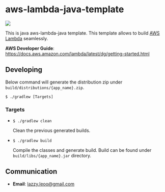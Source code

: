 # aws-lambda-java-template

![](https://github.com/lazy-leo/aws-lambda-java-template/workflows/aws-lambda-java-template-ci/badge.svg)

This is java aws-lambda-java template. This template allows to build [AWS Lambda](https://aws.amazon.com/lambda/) seamlessly.

**AWS Developer Guide**: <https://docs.aws.amazon.com/lambda/latest/dg/getting-started.html>

## Developing

Below command will generate the distribution zip under `build/distributions/{app_name}.zip`.

```shell script
$ ./gradlew [Targets]
```

### **Targets**

- `$ ./gradlew clean`

    Clean the previous generated builds.

- `$ ./gradlew build`

    Compile the classes and generate build.
    Build can be found under `build/libs/{app_name}.jar` directory.

## Communication

- **Email**: lazzy.leoo@gmail.com
